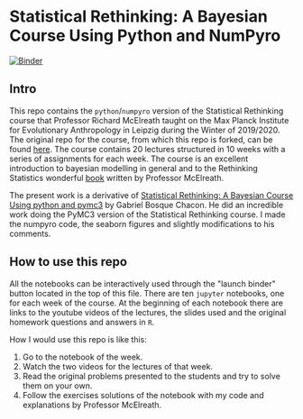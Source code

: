 # Statistical Rethinking: A Bayesian Course Using Python and NumPyro

[![Binder](https://mybinder.org/badge_logo.svg)](https://mybinder.org/v2/gh/asuagar/statrethink-course-in-numpyro/main)

## Intro

This repo contains the `python`/`numpyro` version of the Statistical Rethinking course that Professor Richard McElreath taught on the Max Planck Institute for Evolutionary Anthropology in Leipzig during the Winter of 2019/2020. The original repo for the course, from which this repo is forked, can be found [here](https://github.com/rmcelreath/statrethinking_winter2019). The course contains 20 lectures structured in 10 weeks with a series of assignments for each week.  The course is an excellent introduction to bayesian modelling in general and to the Rethinking Statistics wonderful [book](https://xcelab.net/rm/statistical-rethinking/) written by Professor McElreath.

The present work is a derivative of [Statistical Rethinking: A Bayesian Course Using python and pymc3](https://github.com/gbosquechacon/statrethink_course_in_pymc3) by Gabriel Bosque Chacon. He did an incredible work doing the PyMC3 version of the Statistical Rethinking course. I made the numpyro code, the seaborn figures and slightly modifications to his comments.

## How to use this repo

All the notebooks can be interactively used through the "launch binder" button located in the top of this file. There are ten `jupyter` notebooks, one for each week of the course. At the beginning of each notebook there are links to the youtube videos of the lectures, the slides used and the original homework questions and answers in `R`. 

How I would use this repo is like this:

1. Go to the notebook of the week.
2. Watch the two videos for the lectures of that week.
3. Read the original problems presented to the students and try to solve them on your own.
4. Follow the exercises solutions of the notebook with my code and explanations by Professor McElreath.
